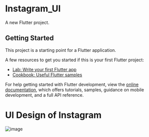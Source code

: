# Instagram_UI

A new Flutter project.

## Getting Started

This project is a starting point for a Flutter application.

A few resources to get you started if this is your first Flutter project:

- [Lab: Write your first Flutter app](https://docs.flutter.dev/get-started/codelab)
- [Cookbook: Useful Flutter samples](https://docs.flutter.dev/cookbook)

For help getting started with Flutter development, view the
[online documentation](https://docs.flutter.dev/), which offers tutorials,
samples, guidance on mobile development, and a full API reference.


# UI Design of Instagram

![image](https://github.com/Jaydeepsinh-Devda/InstagramUI/assets/88308058/3064d063-b05e-420f-9ed1-83a822cf69fd)
